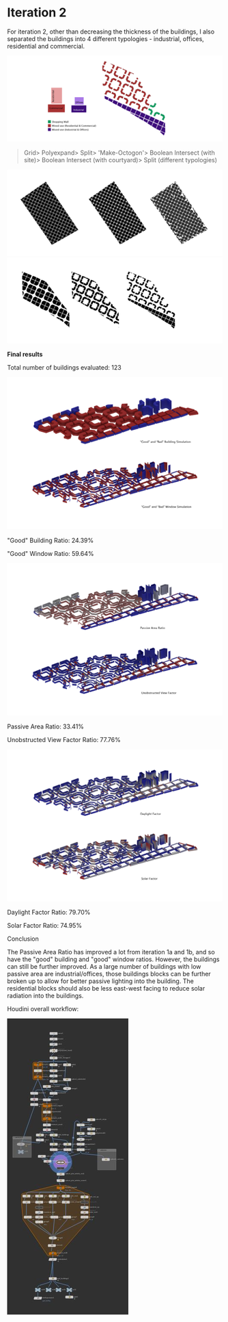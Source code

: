 # Iteration 2

For iteration 2, other than decreasing the thickness of the buildings, I also separated the buildings into 4 different typologies - industrial, offices, residential and commercial.

![Iteration 2 workflow](./imgs/2typology.jpg)

>Grid> Polyexpand> Split> 'Make-Octogon'> Boolean Intersect (with site)> Boolean Intersect (with courtyard)> Split (different typologies)

![Iteration 2](./imgs/2process1.JPG)
![Iteration 2](./imgs/2process2a.jpg)

**Final results**

Total number of buildings evaluated: 123

![Iteration 2](./imgs/2gbw.jpg)

"Good" Building Ratio: 24.39%

"Good" Window Ratio: 59.64%

![Iteration 2](./imgs/2pavf.jpg)

Passive Area Ratio: 33.41%

Unobstructed View Factor Ratio: 77.76%

![Iteration 2](./imgs/2dfsf.jpg)

Daylight Factor Ratio: 79.70%

Solar Factor Ratio: 74.95%

Conclusion

The Passive Area Ratio has improved a lot from iteration 1a and 1b, and so have the "good" building and "good" window ratios.
However, the buildings can still be further improved. As a large number of buildings with low passive area are industrial/offices, those buildings blocks can be further broken up to allow for better passive lighting into the building. 
The residential blocks should also be less east-west facing to reduce solar radiation into the buildings.


Houdini overall workflow:

![Iteration 2 workflow](./imgs/2workflow.JPG)



